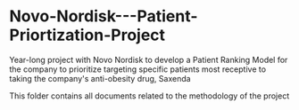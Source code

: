 # Novo-Nordisk---Patient-Priortization-Project
Year-long project with Novo Nordisk to develop a Patient Ranking Model for the company to prioritize targeting specific patients most receptive to taking the company's anti-obesity drug, Saxenda

This folder contains all documents related to the methodology of the project
